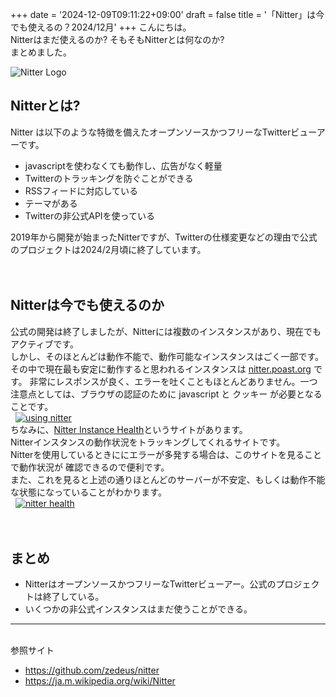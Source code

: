+++
date = '2024-12-09T09:11:22+09:00'
draft = false
title = '「Nitter」は今でも使えるの？2024/12月'
+++
こんにちは。  
Nitterはまだ使えるのか? そもそもNitterとは何なのか?  
まとめました。  
<!--more-->
![Nitter Logo](/images/Nitter_logo.svg.png)
&nbsp;  
## Nitterとは?
Nitter は以下のような特徴を備えたオープンソースかつフリーなTwitterビューアーです。
- javascriptを使わなくても動作し、広告がなく軽量
- Twitterのトラッキングを防ぐことができる
- RSSフィードに対応している
- テーマがある
- Twitterの非公式APIを使っている

2019年から開発が始まったNitterですが、Twitterの仕様変更などの理由で公式のプロジェクトは2024/2月頃に終了しています。  
&nbsp;  
&nbsp;  
## Nitterは今でも使えるのか
公式の開発は終了しましたが、Nitterには複数のインスタンスがあり、現在でもアクティブです。  
しかし、そのほとんどは動作不能で、動作可能なインスタンスはごく一部です。  
その中で現在最も安定に動作すると思われるインスタンスは [nitter.poast.org](https://nitter.poast.org) です。
非常にレスポンスが良く、エラーを吐くこともほとんどありません。一つ注意点としては、ブラウザの認証のために javascript と クッキー が必要となることです。  
&nbsp;
[![using nitter](/images/using_nitter.png)](https://nitter.poast.org/x)  
ちなみに、[Nitter Instance Health](https://status.d420.de)というサイトがあります。  
Nitterインスタンスの動作状況をトラッキングしてくれるサイトです。  
Nitterを使用しているときににエラーが多発する場合は、このサイトを見ることで動作状況が
確認できるので便利です。  
また、これを見ると上述の通りほとんどのサーバーが不安定、もしくは動作不能な状態になっていることがわかります。  
&nbsp;
[![nitter health](/images/nitter_health.png)](https://status.d420.de/)  
&nbsp;  
&nbsp;  
## まとめ
- NitterはオープンソースかつフリーなTwitterビューアー。公式のプロジェクトは終了している。
- いくつかの非公式インスタンスはまだ使うことができる。
* * *
&nbsp;  
参照サイト  
- <https://github.com/zedeus/nitter>
- <https://ja.m.wikipedia.org/wiki/Nitter>
